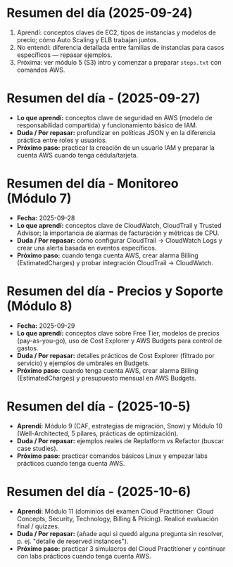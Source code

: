 # Resumen del día (2025-09-24)
1. Aprendí: conceptos claves de EC2, tipos de instancias y modelos de precio; cómo Auto Scaling y ELB trabajan juntos.
2. No entendí: diferencia detallada entre familias de instancias para casos específicos — repasar ejemplos.
3. Próxima: ver módulo 5 (S3) intro y comenzar a preparar `steps.txt` con comandos AWS.
 
# Resumen del día -  (2025-09-27)

- **Lo que aprendí:** conceptos clave de seguridad en AWS (modelo de responsabilidad compartida) y funcionamiento básico de IAM.
- **Duda / Por repasar:** profundizar en políticas JSON y en la diferencia práctica entre roles y usuarios.
- **Próximo paso:** practicar la creación de un usuario IAM y preparar la cuenta AWS cuando tenga cédula/tarjeta.

# Resumen del día - Monitoreo (Módulo 7)
- **Fecha:** 2025-09-28
- **Lo que aprendí:** conceptos clave de CloudWatch, CloudTrail y Trusted Advisor; la importancia de alarmas de facturación y métricas de CPU.
- **Duda / Por repasar:** cómo configurar CloudTrail -> CloudWatch Logs y crear una alerta basada en eventos específicos.
- **Próximo paso:** cuando tenga cuenta AWS, crear alarma Billing (EstimatedCharges) y probar integración CloudTrail -> CloudWatch.

# Resumen del día - Precios y Soporte (Módulo 8)
- **Fecha:** 2025-09-29
- **Lo que aprendí:** conceptos clave sobre Free Tier, modelos de precios (pay-as-you-go), uso de Cost Explorer y AWS Budgets para control de gastos.
- **Duda / Por repasar:** detalles prácticos de Cost Explorer (filtrado por servicio) y ejemplos de umbrales en Budgets.
- **Próximo paso:** cuando tenga cuenta AWS, crear alarma Billing (EstimatedCharges) y presupuesto mensual en AWS Budgets.

# Resumen del día - (2025-10-5)
- **Aprendí:** Módulo 9 (CAF, estrategias de migración, Snow) y Módulo 10 (Well-Architected, 5 pilares, prácticas de optimización).
- **Duda / Por repasar:** ejemplos reales de Replatform vs Refactor (buscar case studies).
- **Próximo paso:** practicar comandos básicos Linux y empezar labs prácticos cuando tenga cuenta AWS.

# Resumen del día - (2025-10-6)
- **Aprendí:** Módulo 11 (dominios del examen Cloud Practitioner: Cloud Concepts, Security, Technology, Billing & Pricing). Realicé evaluación final / quizzes.
- **Duda / Por repasar:** (añade aquí si quedó alguna pregunta sin resolver, p. ej. "detalle de reserved instances").
- **Próximo paso:** practicar 3 simulacros del Cloud Practitioner y continuar con labs prácticos cuando tenga cuenta AWS.

